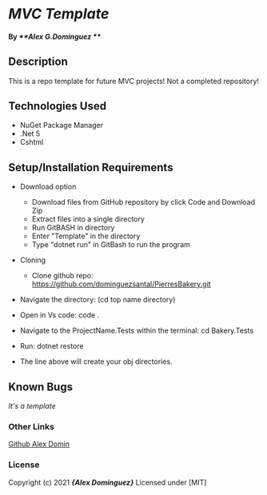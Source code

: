# _MVC Template_

#### By _**Alex G.Dominguez **_

## Description
This is a repo template for future MVC projects! Not a completed repository!

## Technologies Used

* NuGet Package Manager
* .Net 5
* Cshtml

## Setup/Installation Requirements

* Download option
  * Download files from GitHub repository by click Code and Download Zip
  * Extract files into a single directory 
  * Run GitBASH in directory
  * Enter "Template" in the directory
  * Type "dotnet run" in GitBash to run the program
  

* Cloning
  * Clone github repo: https://github.com/dominguezsantal/PierresBakery.git
* Navigate the directory: (cd top name directory)
* Open in Vs code: code .
* Navigate to the ProjectName.Tests within the terminal: cd Bakery.Tests
* Run: dotnet restore
* The line above will create your obj directories.
  

## Known Bugs
_It's a template_


### Other Links
[Github Alex Domin](https://github.com/dominguezsantal)


### License

Copyright (c) 2021 **_{Alex Dominguez}_**
Licensed under [MIT]